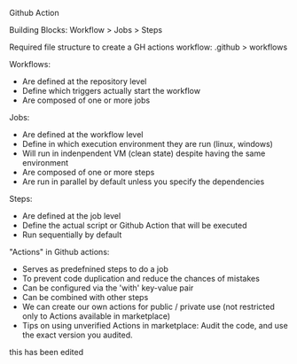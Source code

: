 Github Action

Building Blocks:
Workflow > Jobs > Steps

Required file structure to create a GH actions workflow:
  .github > workflows

Workflows: 
  - Are defined at the repository level
  - Define which triggers actually start the workflow
  - Are composed of one or more jobs

Jobs:
  - Are defined at the workflow level
  - Define in which execution environment they are run (linux, windows)
  - Will run in indenpendent VM (clean state) despite having the same environment
  - Are composed of one or more steps
  - Are run in parallel by default unless you specify the dependencies

Steps:
  - Are defined at the job level
  - Define the actual script or Github Action that will be executed
  - Run sequentially by default

"Actions" in Github actions:
  - Serves as predefnined steps to do a job
  - To prevent code duplication and reduce the chances of mistakes
  - Can be configured via the 'with' key-value pair
  - Can be combined with other steps
  - We can create our own actions for public / private use (not restricted only to Actions available in marketplace)
  - Tips on using unverified Actions in marketplace: Audit the code, and use the exact version you audited.

this has been edited
    
